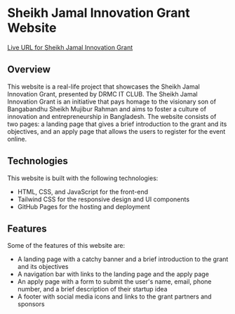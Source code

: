 # Sheikh Jamal Innovation Grant Website

[Live URL for Sheikh Jamal Innovation Grant](https://sjig.drmcitclub.com/)

## Overview

This website is a real-life project that showcases the Sheikh Jamal Innovation Grant, presented by DRMC IT CLUB. The Sheikh Jamal Innovation Grant is an initiative that pays homage to the visionary son of Bangabandhu Sheikh Mujibur Rahman and aims to foster a culture of innovation and entrepreneurship in Bangladesh. The website consists of two pages: a landing page that gives a brief introduction to the grant and its objectives, and an apply page that allows the users to register for the event online.

## Technologies

This website is built with the following technologies:

- HTML, CSS, and JavaScript for the front-end
- Tailwind CSS for the responsive design and UI components
- GitHub Pages for the hosting and deployment

## Features

Some of the features of this website are:

- A landing page with a catchy banner and a brief introduction to the grant and its objectives
- A navigation bar with links to the landing page and the apply page
- An apply page with a form to submit the user's name, email, phone number, and a brief description of their startup idea
- A footer with social media icons and links to the grant partners and sponsors
